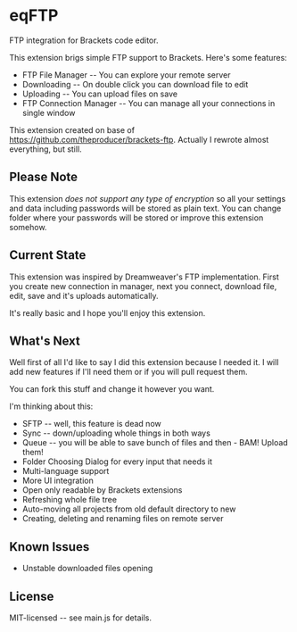 eqFTP
=====

FTP integration for Brackets code editor.

This extension brigs simple FTP support to Brackets.
Here's some features:

* FTP File Manager -- You can explore your remote server
* Downloading -- On double click you can download file to edit
* Uploading -- You can upload files on save
* FTP Connection Manager -- You can manage all your connections in single window

This extension created on base of https://github.com/theproducer/brackets-ftp. Actually I rewrote almost everything, but still.

## Please Note

This extension _does not support any type of encryption_ so all your settings and data including passwords will be stored as plain text. You can change folder where your passwords will be stored or improve this extension somehow.

## Current State

This extension was inspired by Dreamweaver's FTP implementation. First you create new connection in manager, next you connect, download file, edit, save and it's uploads automatically.

It's really basic and I hope you'll enjoy this extension.

## What's Next

Well first of all I'd like to say I did this extension because I needed it. I will add new features if I'll need them or if you will pull request them.

You can fork this stuff and change it however you want.

I'm thinking about this:

* SFTP -- well, this feature is dead now
* Sync -- down/uploading whole things in both ways
* Queue -- you will be able to save bunch of files and then - BAM! Upload them!
* Folder Choosing Dialog for every input that needs it
* Multi-language support
* More UI integration
* Open only readable by Brackets extensions
* Refreshing whole file tree
* Auto-moving all projects from old default directory to new
* Creating, deleting and renaming files on remote server

## Known Issues

* Unstable downloaded files opening

## License

MIT-licensed -- see main.js for details.
